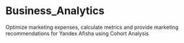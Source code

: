 # Business_Analytics
Optimize marketing expenses, calculate metrics and provide marketing recommendations for Yandex Afisha using Cohort Analysis

